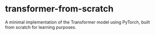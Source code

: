# transformer-from-scratch
A minimal implementation of the Transformer model using PyTorch, built from scratch for learning purposes.
